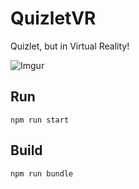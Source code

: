 # QuizletVR

Quizlet, but in Virtual Reality!

![Imgur](http://i.imgur.com/oBbB72a.png)

## Run

`npm run start`

## Build

`npm run bundle`
